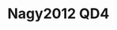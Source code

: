 <a name="material" />

# Nagy2012 QD4
<script type="application/ld+json">
  {
    "@context": "https://schema.org/",
    "@type": "ChemicalSubstance",
    "http://purl.org/dc/terms/conformsTo":
      {
        "@type": "CreativeWork",
        "@id": "https://bioschemas.org/profiles/ChemicalSubstance/0.4-RELEASE/"
      },
    "@id": "https://egonw.github.io/nanowiki/nanowiki130.html#material",
    "name": "Nagy2012 QD4",
    "sameAs": "http://127.0.0.1/mediawiki/index.php/Special:URIResolver/Nagy2012_QD4"
  }
</script>

